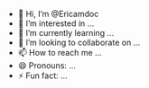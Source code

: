 - 👋 Hi, I’m @Ericamdoc
- 👀 I’m interested in ...
- 🌱 I’m currently learning ...
- 💞️ I’m looking to collaborate on ...
- 📫 How to reach me ...
- 😄 Pronouns: ...
- ⚡ Fun fact: ...

<!---
Ericamdoc/Ericamdoc is a ✨ special ✨ repository because its `README.md` (this file) appears on your GitHub profile.
You can click the Preview link to take a look at your changes.
--->
